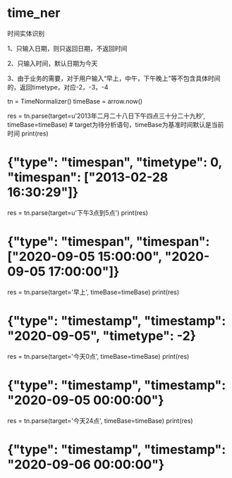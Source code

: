 # time_ner
时间实体识别

1、只输入日期，则只返回日期，不返回时间

2、只输入时间，默认日期为今天

3、由于业务的需要，对于用户输入“早上，中午，下午晚上”等不包含具体时间的，返回timetype，对应-2，-3，-4

tn = TimeNormalizer()
timeBase = arrow.now()

res = tn.parse(target=u'2013年二月二十八日下午四点三十分二十九秒', timeBase=timeBase)  # target为待分析语句，timeBase为基准时间默认是当前时间
print(res)
# {"type": "timespan", "timetype": 0, "timespan": ["2013-02-28 16:30:29"]}

res = tn.parse(target=u'下午3点到5点')
print(res)
# {"type": "timespan", "timespan": ["2020-09-05 15:00:00", "2020-09-05 17:00:00"]}

res = tn.parse(target='早上', timeBase=timeBase)
print(res)
#  {"type": "timestamp", "timestamp": "2020-09-05", "timetype": -2}

res = tn.parse(target='今天0点', timeBase=timeBase)
print(res)
# {"type": "timestamp", "timestamp": "2020-09-05 00:00:00"}

res = tn.parse(target='今天24点', timeBase=timeBase)
print(res)
# {"type": "timestamp", "timestamp": "2020-09-06 00:00:00"}
